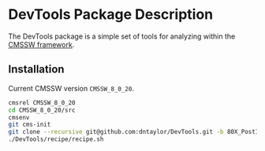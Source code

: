 DevTools Package Description
============================

The DevTools package is a simple set of tools for analyzing within
the [CMSSW framework](https://github.com/cms-sw/cmssw).

Installation
------------

Current CMSSW version ``CMSSW_8_0_20``.

```bash
cmsrel CMSSW_8_0_20
cd CMSSW_8_0_20/src
cmsenv
git cms-init
git clone --recursive git@github.com:dntaylor/DevTools.git -b 80X_PostICHEP
./DevTools/recipe/recipe.sh
``` 
